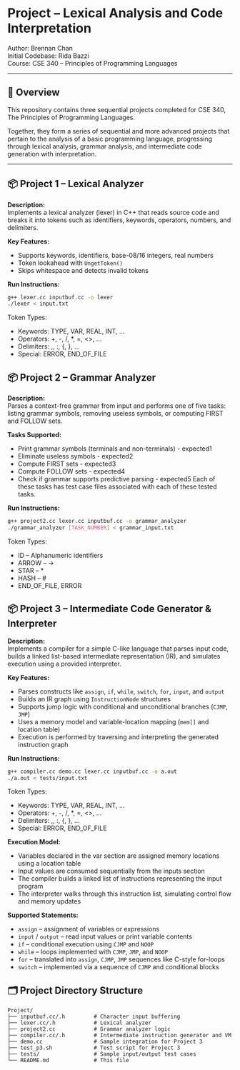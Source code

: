 # Project – Lexical Analysis and Code Interpretation

Author: Brennan Chan  
Initial Codebase: Rida Bazzi  
Course: CSE 340 – Principles of Programming Languages

---

## 📘 Overview

This repository contains three sequential projects completed for CSE 340, The Principles of Programming Languages.

Together, they form a series of sequential and more advanced projects that pertain to the analysis of a basic programming language, progressing through lexical analysis, grammar analysis, and intermediate code generation with interpretation.

---

## 📦 Project 1 – Lexical Analyzer

**Description:**  
Implements a lexical analyzer (lexer) in C++ that reads source code and breaks it into tokens such as identifiers, keywords, operators, numbers, and delimiters.

**Key Features:**
- Supports keywords, identifiers, base-08/16 integers, real numbers
- Token lookahead with `UngetToken()`
- Skips whitespace and detects invalid tokens

**Run Instructions:**
```bash
g++ lexer.cc inputbuf.cc -o lexer
./lexer < input.txt
```
Token Types:
- Keywords: TYPE, VAR, REAL, INT, ...
- Operators: +, -, /, *, =, <>, ...
- Delimiters: ,, :, {, }, ...
- Special: ERROR, END_OF_FILE

## 📦 Project 2 – Grammar Analyzer

**Description:**  
Parses a context-free grammar from input and performs one of five tasks: listing grammar symbols, removing useless symbols, or computing FIRST and FOLLOW sets.

**Tasks Supported:**
- Print grammar symbols (terminals and non-terminals) - expected1
- Eliminate useless symbols - expected2
- Compute FIRST sets - expected3
- Compute FOLLOW sets - expected4
- Check if grammar supports predictive parsing - expected5
Each of these tasks has test case files associated with each of these tested tasks.

**Run Instructions:**
```bash
g++ project2.cc lexer.cc inputbuf.cc -o grammar_analyzer
./grammar_analyzer [TASK_NUMBER] < grammar_input.txt
```
Token Types:
- ID – Alphanumeric identifiers
- ARROW – ->
- STAR – *
- HASH – #
- END_OF_FILE, ERROR

## 📦 Project 3 – Intermediate Code Generator & Interpreter

**Description:**  
Implements a compiler for a simple C-like language that parses input code, builds a linked list-based intermediate representation (IR), and simulates execution using a provided interpreter.

**Key Features:**
- Parses constructs like `assign`, `if`, `while`, `switch`, `for`, `input`, and `output`
- Builds an IR graph using `InstructionNode` structures
- Supports jump logic with conditional and unconditional branches (`CJMP`, `JMP`)
- Uses a memory model and variable-location mapping (`mem[]` and location table)
- Execution is performed by traversing and interpreting the generated instruction graph

**Run Instructions:**
```bash
g++ compiler.cc demo.cc lexer.cc inputbuf.cc -o a.out
./a.out < tests/input.txt
```
Token Types:
- Keywords: TYPE, VAR, REAL, INT, ...
- Operators: +, -, /, *, =, <>, ...
- Delimiters: ,, :, {, }, ...
- Special: ERROR, END_OF_FILE

**Execution Model:**
- Variables declared in the var section are assigned memory locations using a location table
- Input values are consumed sequentially from the inputs section
- The compiler builds a linked list of instructions representing the input program
- The interpreter walks through this instruction list, simulating control flow and memory updates

**Supported Statements:**
- `assign` – assignment of variables or expressions  
- `input` / `output` – read input values or print variable contents  
- `if` – conditional execution using `CJMP` and `NOOP`  
- `while` – loops implemented with `CJMP`, `JMP`, and `NOOP`  
- `for` – translated into `assign`, `CJMP`, `JMP` sequences like C-style for-loops  
- `switch` – implemented via a sequence of `CJMP` and conditional blocks  

## 🗂 Project Directory Structure
```
Project/
├── inputbuf.cc/.h         # Character input buffering
├── lexer.cc/.h            # Lexical analyzer
├── project2.cc            # Grammar analyzer logic
├── compiler.cc/.h         # Intermediate instruction generator and VM
├── demo.cc                # Sample integration for Project 3
├── test_p3.sh             # Test script for Project 3
├── tests/                 # Sample input/output test cases
└── README.md              # This file
```
